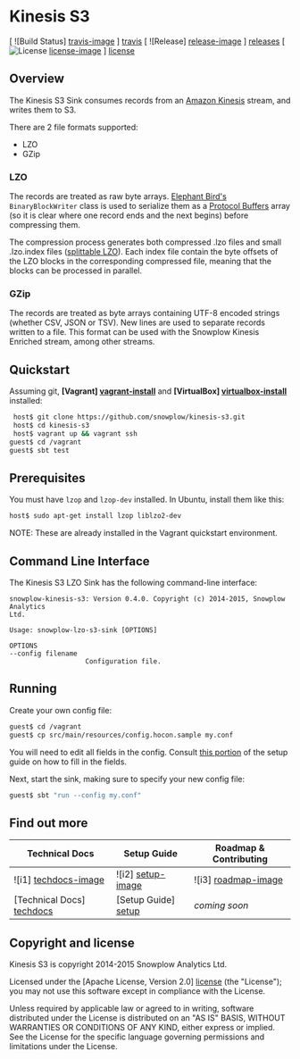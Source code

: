 # Kinesis S3

[ ![Build Status] [travis-image] ] [travis]
[ ![Release] [release-image] ] [releases] 
[ ![License] [license-image] ] [license]

## Overview

The Kinesis S3 Sink consumes records from an [Amazon Kinesis][kinesis] stream, and writes them to S3.

There are 2 file formats supported:
 * LZO
 * GZip

### LZO

The records are treated as raw byte arrays. [Elephant Bird's][elephant-bird] `BinaryBlockWriter` class is used to serialize them as a [Protocol Buffers][protobufs] array (so it is clear where one record ends and the next begins) before compressing them.

The compression process generates both compressed .lzo files and small .lzo.index files ([splittable LZO][hadoop-lzo]). Each index file contain the byte offsets of the LZO blocks in the corresponding compressed file, meaning that the blocks can be processed in parallel.

### GZip

The records are treated as byte arrays containing UTF-8 encoded strings (whether CSV, JSON or TSV). New lines are used to separate records written to a file. This format can be used with the Snowplow Kinesis Enriched stream, among other streams.

## Quickstart

Assuming git, **[Vagrant] [vagrant-install]** and **[VirtualBox] [virtualbox-install]** installed:

```bash
 host$ git clone https://github.com/snowplow/kinesis-s3.git
 host$ cd kinesis-s3
 host$ vagrant up && vagrant ssh
guest$ cd /vagrant
guest$ sbt test
```

## Prerequisites

You must have `lzop` and `lzop-dev` installed. In Ubuntu, install them like this:

```bash
host$ sudo apt-get install lzop liblzo2-dev
```

NOTE: These are already installed in the Vagrant quickstart environment.

## Command Line Interface

The Kinesis S3 LZO Sink has the following command-line interface:

```
snowplow-kinesis-s3: Version 0.4.0. Copyright (c) 2014-2015, Snowplow Analytics
Ltd.

Usage: snowplow-lzo-s3-sink [OPTIONS]

OPTIONS
--config filename
                   Configuration file.
```

## Running

Create your own config file:

```bash
guest$ cd /vagrant
guest$ cp src/main/resources/config.hocon.sample my.conf
```

You will need to edit all fields in the config.  Consult [this portion][config] of the setup guide on how to fill in the fields.

Next, start the sink, making sure to specify your new config file:

```bash
guest$ sbt "run --config my.conf"
```
    
## Find out more

| Technical Docs              | Setup Guide           | Roadmap & Contributing               |         
|-----------------------------|-----------------------|--------------------------------------|
| ![i1] [techdocs-image]      | ![i2] [setup-image]   | ![i3] [roadmap-image]                |
| [Technical Docs] [techdocs] | [Setup Guide] [setup] | _coming soon_                        |

## Copyright and license

Kinesis S3 is copyright 2014-2015 Snowplow Analytics Ltd.

Licensed under the [Apache License, Version 2.0] [license] (the "License");
you may not use this software except in compliance with the License.

Unless required by applicable law or agreed to in writing, software
distributed under the License is distributed on an "AS IS" BASIS,
WITHOUT WARRANTIES OR CONDITIONS OF ANY KIND, either express or implied.
See the License for the specific language governing permissions and
limitations under the License.

[travis-image]: https://travis-ci.org/snowplow/kinesis-s3.png?branch=master
[travis]: http://travis-ci.org/snowplow/kinesis-s3

[release-image]: http://img.shields.io/badge/release-0.3.0-blue.svg?style=flat
[releases]: https://github.com/snowplow/kinesis-s3/releases

[license-image]: http://img.shields.io/badge/license-Apache--2-blue.svg?style=flat
[license]: http://www.apache.org/licenses/LICENSE-2.0

[kinesis]: http://aws.amazon.com/kinesis/
[snowplow]: http://snowplowanalytics.com
[hadoop-lzo]: https://github.com/twitter/hadoop-lzo
[protobufs]: https://github.com/google/protobuf/
[elephant-bird]: https://github.com/twitter/elephant-bird/
[s3]: http://aws.amazon.com/s3/
[sbt]: http://typesafe.artifactoryonline.com/typesafe/ivy-releases/org.scala-sbt/sbt-launch/0.13.0/sbt-launch.jar

[vagrant-install]: http://docs.vagrantup.com/v2/installation/index.html
[virtualbox-install]: https://www.virtualbox.org/wiki/Downloads

[setup]: https://github.com/snowplow/snowplow/wiki/kinesis-lzo-s3-sink-setup
[config]: https://github.com/snowplow/snowplow/wiki/kinesis-lzo-s3-sink-setup#configuration
[techdocs]: https://github.com/snowplow/snowplow/wiki/kinesis-lzo-s3-sink

[techdocs-image]: https://d3i6fms1cm1j0i.cloudfront.net/github/images/techdocs.png
[setup-image]: https://d3i6fms1cm1j0i.cloudfront.net/github/images/setup.png
[roadmap-image]: https://d3i6fms1cm1j0i.cloudfront.net/github/images/roadmap.png
